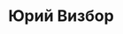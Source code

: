 ---
title: Юрий Визбор
linktitle: Юрий Визбор
type: categ
menu:
  main:
    title: "Юрий Визбор"
    parent: "Барды-и-менестрели"
    weight: 130
---
